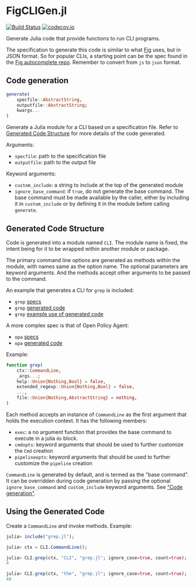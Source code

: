# FigCLIGen.jl

[![Build Status](https://github.com/tanmaykm/FigCLIGen.jl/workflows/CI/badge.svg)](https://github.com/tanmaykm/FigCLIGen.jl/actions?query=workflow%3ACI+branch%3Amain)
[![codecov.io](http://codecov.io/github/tanmaykm/FigCLIGen.jl/coverage.svg?branch=main)](http://codecov.io/github/tanmaykm/FigCLIGen.jl?branch=main)

Generate Julia code that provide functions to run CLI programs.

The specification to generate this code is similar to what [Fig](https://fig.io/) uses, but in JSON format. So for popular CLIs, a starting point can be the spec found in the [Fig autocomplete repo](https://github.com/withfig/autocomplete). Remember to convert from `js` to `json` format.

## Code generation

```julia
generate(
    specfile::AbstractString,
    outputfile::AbstractString;
    kwargs...
)
```

Generate a Julia module for a CLI based on a specification file.
Refer to [Generated Code Structure](#generated-code-structure) for more details of the code generated.

Arguments:
- `specfile`: path to the specification file
- `outputfile`: path to the output file

Keyword arguments:
- `custom_include`: a string to include at the top of the generated module
- `ignore_base_command`: if `true`, do not generate the base command.
                        The base command must be made available by the caller,
                        either by including it in `custom_include` or by
                        defining it in the module before calling `generate`.

## Generated Code Structure

Code is generated into a module named `CLI`. The module name is fixed, the intent being for it to be wrapped within another module or package.

The primary command line options are generated as methods within the module, with names same as the option name. The optional parameters are keyword arguments. And the methods accept other arguments to be passed to the command.

An example that generates a CLI for `grep` is included:
- `grep` [specs](test/specs/grep.json)
- `grep` [generated code](examples/grep.jl)
- `grep` [example use of generated code](test/greptest.jl)

A more complex spec is that of Open Policy Agent:
- `opa` [specs](test/specs/opa.json)
- `opa` [generated code](examples/opa.jl)

Example:

```julia
function grep(
    ctx::CommandLine,
    _args...;
    help::Union{Nothing,Bool} = false,
    extended_regexp::Union{Nothing,Bool} = false,
    ...,
    file::Union{Nothing,AbstractString} = nothing,
)
```

Each method accepts an instance of `CommandLine` as the first argument that holds the execution context. It has the following members:
- `exec`: a no argument function that provides the base command to execute in a julia `do` block.
- `cmdopts`: keyword arguments that should be used to further customize the `Cmd` creation
- `pipelineopts`: keyword arguments that should be used to further customize the `pipeline` creation

`CommandLine` is generated by default, and is termed as the "base command". It can be overridden during code generation by passing the optional `ignore_base_command` and `custom_include` keyword arguments. See ["Code generation"](#code-generation).

## Using the Generated Code

Create a `CommandLine` and invoke methods. Example:

```julia
julia> include("grep.jl");

julia> ctx = CLI.CommandLine();

julia> CLI.grep(ctx, "CLI", "grep.jl"; ignore_case=true, count=true);
4

julia> CLI.grep(ctx, "the", "grep.jl"; ignore_case=true, count=true);
40
```

